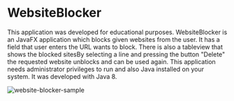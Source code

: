 # WebsiteBlocker
This application was developed for educational purposes.  WebsiteBlocker is an JavaFX application which blocks given websites from the user. It has a field that user enters the URL wants to block. There is also a tableview that shows the blocked sitesBy selecting a line and pressing the button "Delete" the requested website unblocks and can be used again. This application needs administrator privileges to run and also Java installed on your system.  It was developed with Java 8.

![website-blocker-sample](https://user-images.githubusercontent.com/37752740/39671334-f3c50f7e-511e-11e8-999c-692b5d231731.gif)
